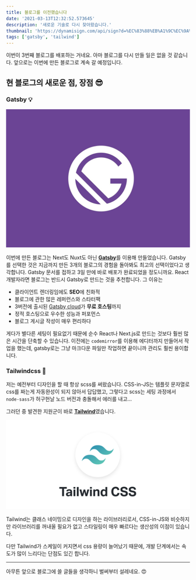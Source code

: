 ```yaml
---
title: 블로그를 이전했습니다
date: '2021-03-13T12:32:52.573645'
description: '새로운 기술로 다시 찾아왔습니다.'
thumbnail: 'https://dynamisign.com/api/sign?d=%EC%83%88%EB%A1%9C%EC%9A%B4%20%EA%B8%B0%EC%88%A0%EB%A1%9C%20%EB%8B%A4%EC%8B%9C%20%EC%B0%BE%EC%95%84%EC%99%94%EC%8A%B5%EB%8B%88%EB%8B%A4.&i=https://qgcjsixggwsztftamrtt.supabase.co/storage/v1/object/public/uploads/1627328428653&i=https://qgcjsixggwsztftamrtt.supabase.co/storage/v1/object/public/uploads/1627328613997&t=%EB%B8%94%EB%A1%9C%EA%B7%B8%EB%A5%BC%20%EC%9D%B4%EC%A0%84%ED%96%88%EC%8A%B5%EB%8B%88%EB%8B%A4'
tags: ['gatsby', 'tailwind']
---
```


이번이 3번째 블로그를 배포하는 거네요. 아마 블로그를 다시 만들 일은 없을 것 같습니다. 앞으로는 이번에 만든 블로그로 계속 갈 예정입니다.

## 현 블로그의 새로운 점, 장점 😎

### Gatsby 💡

![Gatsby](./gatsby-header.jpg)

이번에 만든 블로그는 Next도 Nuxt도 아닌 [**Gatsby**](https://gatsbyjs.org)를 이용해 만들었습니다. Gatsby를 선택한 것은 지금까지 만든 3개의 블로그의 경험을 돌아봐도 최고의 선택이었다고 생각합니다. Gatsby 문서를 접하고 3일 만에 바로 배포가 완료되었을 정도니까요. React 개발자라면 블로그는 반드시 Gatsby로 만드는 것을 추천합니다. 그 이유는

- 클라이언트 렌더링임에도 **SEO**에 친화적
- 블로그에 관한 많은 레퍼런스와 스타터팩
- 3버전에 출시된 [Gatsby cloud](https://www.gatsbyjs.com/products/cloud/)가 **무료 호스팅**까지
- 정적 호스팅으로 우수한 성능과 퍼포먼스
- 블로그 게시글 작성이 매우 편리하다

게다가 별다른 세팅이 필요없기 때문에 순수 React나 Next.js로 만드는 것보다 훨씬 많은 시간을 단축할 수 있습니다. 이전에는 `codemirror`를 이용해 에디터까지 만들어서 작업을 했는데, gatsby로는 그냥 마크다운 파일만 작업하면 끝이니까 관리도 훨씬 용이합니다.

### Tailwindcss 🍃

저는 예전부터 디자인을 할 때 항상 scss를 써왔습니다. CSS-in-JS는 템플릿 문자열로 css를 짜는게 자동완성이 되지 않아서 답답했고, 그렇다고 scss는 세팅 과정에서 `node-sass`가 허구헌날 노드 버전과 충돌해서 에러를 내고...

그러던 중 발견한 지원군이 바로 [**Tailwind**](https://tailwindcss.com/)였습니다.

![Tailwindcss](./tailwind.png)

Tailwind는 클래스 네이밍으로 디자인을 하는 라이브러리로서, CSS-in-JS와 비슷하지만 라이브러리를 꺼내올 필요가 없고 스타일링이 매우 빠르다는 생산성의 이점이 있습니다.

다만 Tailwind가 스케일이 커지면서 css 용량이 늘어났기 때문에, 개발 단계에서는 속도가 많이 느리다는 단점도 있긴 합니다.

---

아무튼 앞으로 블로그에 쓸 글들을 생각하니 벌써부터 설레네요. 😍
